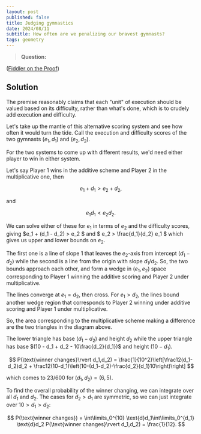 ```yaml
---
layout: post
published: false
title: Judging gymnastics
date: 2024/08/11
subtitle: How often are we penalizing our bravest gymnasts?
tags: geometry 
---
```


>**Question:**

<!--more-->

([Fiddler on the Proof](URL))

## Solution

The premise reasonably claims that each "unit" of execution should be valued based on its difficulty, rather than what's done, which is to crudely add execution and difficulty.

Let's take up the mantle of this alternative scoring system and see how often it would turn the tide. Call the execution and difficulty scores of the two gymnasts $(e_1, d_1)$ and $(e_2, d_2).$

For the two systems to come up with different results, we'd need either player to win in either system. 

Let's say Player 1 wins in the additive scheme and Player 2 in the multiplicative one, then 

$$ e_1 + d_1 > e_2 + d_2, $$

and

$$ e_1 d_1 < e_2 d_2. $$

We can solve either of these for $e_1$ in terms of $e_2$ and the difficulty scores, giving $e_1 + (d_1 - d_2) > e_2 $ and $ e_2 > \frac{d_1}{d_2} e_1 $ which gives us upper and lower bounds on $e_2.$ 

The first one is a line of slope $1$ that leaves the $e_2$-axis from intercept $(d_1 - d_2)$ while the second is a line from the origin with slope $d_1/d_2.$ So, the two bounds approach each other, and form a wedge in $(e_1,e_2)$ space corresponding to Player 1 winning the additive scoring and Player 2 under multiplicative. 

The lines converge at $e_1 = d_2,$ then cross. For $e_1 > d_2,$ the lines bound another wedge region that corresponds to Player 2 winning under additive scoring and Player 1 under multiplicative. 

So, the area corresponding to the multiplicative scheme making a difference are the two triangles in the diagram above. 

The lower triangle has base $(d_1 - d_2)$ and height $d_2$ while the upper triangle has base $(10 - d_1 + d_2 - 10\frac{d_2}{d_1})$ and height $(10-d_1).$

$$ P(\text{winner changes}\rvert d_1,d_2) = \frac{1}{10^2}\left[\frac12(d_1-d_2)d_2 + \frac12(10-d_1)\left(10-(d_1-d_2)-\frac{d_2}{d_1}10\right)\right] $$

which comes to $23/600$ for $(d_1,d_2) = (6,5).$

To find the overall probability of the winner changing, we can integrate over all $d_1$ and $d_2$. The cases for $d_2 > d_1$ are symmetric, so we can just
integrate over $10 > d_1 > d_2$:

$$ P(\text{winner changes}) = \int\limits_0^{10} \text{d}d_1\int\limits_0^{d_1} \text{d}d_2 P(\text{winner changes}\rvert d_1,d_2) = \frac{1}{12}. $$


<br>
